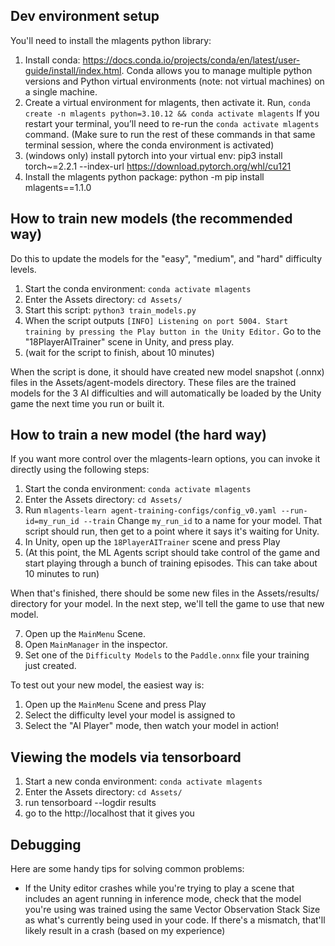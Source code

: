 ## Dev environment setup

You'll need to install the mlagents python library:
1. Install conda: https://docs.conda.io/projects/conda/en/latest/user-guide/install/index.html. Conda allows you to manage multiple python versions and Python virtual environments (note: not virtual machines) on a single machine.
2. Create a virtual environment for mlagents, then activate it. Run, `conda create -n mlagents python=3.10.12 && conda activate mlagents` If you restart your terminal, you’ll need to re-run the `conda activate mlagents` command.
(Make sure to run the rest of these commands in that same terminal session, where the conda environment is activated)
3. (windows only) install pytorch into your virtual env: pip3 install torch~=2.2.1 --index-url https://download.pytorch.org/whl/cu121
4. Install the mlagents python package: python -m pip install mlagents==1.1.0


## How to train new models (the recommended way)

Do this to update the models for the "easy", "medium", and "hard" difficulty levels.

1. Start the conda environment: `conda activate mlagents`
2. Enter the Assets directory: `cd Assets/`
2. Start this script: `python3 train_models.py`  
3. When the script outputs `[INFO] Listening on port 5004. Start training by pressing the Play button in the Unity Editor.` 
   Go to the "18PlayerAITrainer" scene in Unity, and press play.
4. (wait for the script to finish, about 10 minutes)

When the script is done, it should have created new model snapshot (.onnx) files in the 
Assets/agent-models directory. These files are the trained models for the 3 AI difficulties and will
automatically be loaded by the Unity game the next time you run or built it.

## How to train a new model (the hard way)

If you want more control over the mlagents-learn options, you can invoke it directly using the following steps:

1. Start the conda environment: `conda activate mlagents`
2. Enter the Assets directory: `cd Assets/`
3. Run `mlagents-learn agent-training-configs/config_v0.yaml --run-id=my_run_id --train` Change `my_run_id` to a name for your model. That script should run, then get to a point where it says it's waiting for Unity.
4. In Unity, open up the `18PlayerAITrainer` scene and press Play
5. (At this point, the ML Agents script should take control of the game and start playing through a bunch of training episodes. This can take about 10 minutes to run)

When that's finished, there should be some new files in the Assets/results/ directory for your model. In the next step, we'll tell the game to use that new model.

7. Open up the `MainMenu` Scene.
8. Open `MainManager` in the inspector.
9. Set one of the `Difficulty Models` to the `Paddle.onnx` file your training just created.

To test out your new model, the easiest way is:

1. Open up the `MainMenu` Scene and press Play
2. Select the difficulty level your model is assigned to
3. Select the "AI Player" mode, then watch your model in action!

## Viewing the models via tensorboard

1. Start a new conda environment: `conda activate mlagents`
2. Enter the Assets directory: `cd Assets/`
3. run tensorboard --logdir results
4. go to the http://localhost that it gives you

## Debugging

Here are some handy tips for solving common problems:

* If the Unity editor crashes while you're trying to play a scene that includes an agent running in inference mode, check that the model you're using was trained using the same Vector Observation Stack Size as what's currently being used in your code. If there's a mismatch, that'll likely result in a crash (based on my experience)
